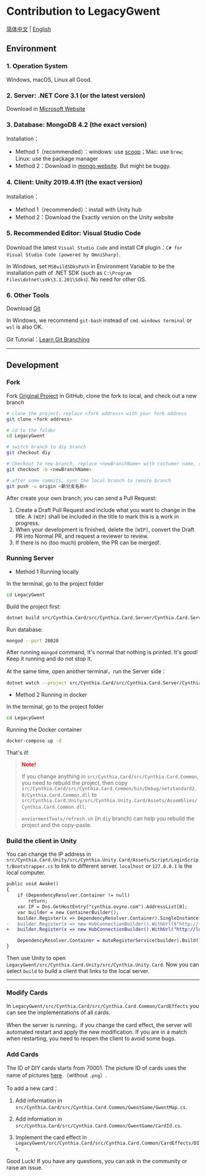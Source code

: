 # Contribution to LegacyGwent

[简体中文](CONTRIBUTING.md) | [English](CONTRIBUTING_EN.md)

## Environment

### 1. Operation System

Windows, macOS, Linux all Good.

### 2. Server: .NET Core 3.1 (or the latest version)

Download in [Microsoft Website](https://dotnet.microsoft.com/download/dotnet/3.1)

### 3. Database: MongoDB 4.2 (the exact version)

Installation：

- Method 1（recommended）：windows: use [scoop](https://scoop.sh/)；Mac: use `brew`; Linux: use the package manager
- Method 2：Download in [mongo website](https://docs.mongodb.com/manual/administration/install-community/). But might be buggy.

### 4. Client: Unity 2019.4.1f1 (the exact version)

Installation：

- Method 1（recommended）：install with Unity hub
- Method 2：Download the Exactly version on the Unity website

### 5. Recommended Editor: Visual Studio Code

Download the latest `Visual Studio Code` and install C# plugin：`C# for Visual Studio Code (powered by OmniSharp)`.

In Windows, set `MSBuildSDksPath` in Environment Variable to be the installation path of .NET SDK (such as `C:\Program Files\dotnet\sdk\3.1.201\Sdks`). No need for other OS.

### 6. Other Tools

Download [Git](https://git-scm.com/downloads)

In Windows, we recommend `git-bash` instead of `cmd`. `windows terminal` or `wsl` is also OK.

Git Tutorial：[Learn Git Branching](https://learngitbranching.js.org/?locale=zh_CN)

---

## Development

### Fork

Fork [Original Project](https://github.com/LegacyGwent/LegacyGwent) in GitHub, clone the fork to local, and check out a new branch

```bash
# clone the project，replace <fork address> with your fork address
git clone <fork address>

# cd to the folder
cd LegacyGwent

# switch branch to diy branch
git checkout diy

# Checkout to new branch, replace <newBranchName> with costumer name, such as mydiy
git checkout -b <newBranchName>

# after some commits, sync the local branch to remote branch
git push -u origin <新分支名称>
```

After create your own branch, you can send a Pull Request:

1. Create a Draft Pull Request and include what you want to change in the title. A `[WIP]` shall be included in the title to mark this is a work in progress.
2. When your development is finished, delete the `[WIP]`, convert the Draft PR into Normal PR, and request a reviewer to review.
3. If there is no (too much) problem, the PR can be merged!.

### Running  Server

- Method 1 Running locally

In the terminal, go to the project folder

```bash
cd LegacyGwent
```

Build the project first:

```bash
dotnet build src/Cynthia.Card/src/Cynthia.Card.Server/Cynthia.Card.Server.csproj
```

Run database:

```bash
mongod --port 28020
```

After running `mongod` command, It's normal that nothing is printed. It's good! Keep it running and do not stop it.

At the same time, open another terminal，run the Server side：

```bash
dotnet watch --project src/Cynthia.Card/src/Cynthia.Card.Server/Cynthia.Card.Server.csproj run
```
- Method 2 Running in docker

In the terminal, go to the project folder

```bash
cd LegacyGwent
```

Running the Docker container

```bash
docker-compose up -d
```

That's it!

><font color=red>__Note!__</font>
>
>If you change anything in `src/Cynthia.Card/src/Cynthia.Card.Common`, you need to rebuild the project, then copy `src/Cynthia.Card/src/Cynthia.Card.Common/bin/Debug/netstandard2.0/Cynthia.Card.Common.dll` to `src/Cynthia.Card.Unity/src/Cynthia.Unity.Card/Assets/Assemblies/Cynthia.Card.Common.dll`.
>
>`enviormentTools/refresh.sh` (in `diy` branch) can help you rebuild the project and the copy-paste.

### Build the client in Unity

You can change the IP address in `src/Cynthia.Card.Unity/src/Cynthia.Unity.Card/Assets/Script/LoginScript/Bootstrapper.cs` to link to different server. `localhost` or `127.0.0.1` is the local computer.

```diff
public void Awake()
{
    if (DependencyResolver.Container != null)
        return;
    var IP = Dns.GetHostEntry("cynthia.ovyno.com").AddressList[0];
    var builder = new ContainerBuilder();
    builder.Register(x => DependencyResolver.Container).SingleInstance();
-   builder.Register(x => new HubConnectionBuilder().WithUrl($"http://{IP}:5005/hub/gwent").Build()).Named<HubConnection>("game").SingleInstance();
+   builder.Register(x => new HubConnectionBuilder().WithUrl("http://localhost:5005/hub/gwent").Build()).Named<HubConnection>("game").SingleInstance();

    DependencyResolver.Container = AutoRegisterService(builder).Build();
}
```

Then use Unity to open `LegacyGwent/src/Cynthia.Card.Unity/src/Cynthia.Unity.Card`. Now you can select `build` to build a client that links to the local server.

---

### Modify Cards

In `LegacyGwent/src/Cynthia.Card/src/Cynthia.Card.Common/CardEffects` you can see the implementations of all cards.

When the server is running，if you change the card effect, the server will automated restart and apply the new modification. If you are in a match when restarting, you need to reopen the client to avoid some bugs.

### Add Cards

The ID of DIY cards starts from 70001. The picture ID of cards uses the name of pictures [here](https://github.com/neal2018/GwentResource/tree/master/FromHC/formatted_only_hc).（without `.png`）.

To add a new card：

1. Add information in `src/Cynthia.Card/src/Cynthia.Card.Common/GwentGame/GwentMap.cs`.

2. Add information in `src/Cynthia.Card/src/Cynthia.Card.Common/GwentGame/CardId.cs`.

3. Implement the card effect in `LegacyGwent/src/Cynthia.Card/src/Cynthia.Card.Common/CardEffects/DIY`.

Good Luck! If you have any questions, you can ask in the community or raise an issue.

